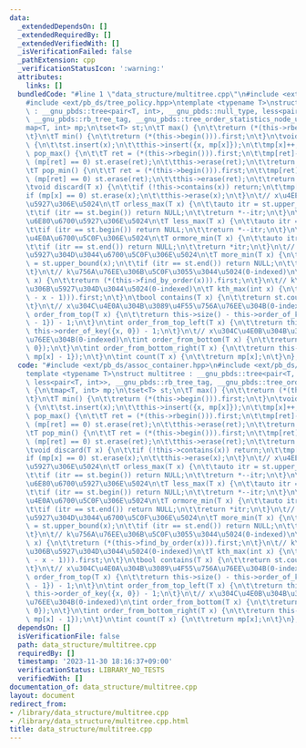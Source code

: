 ```yaml
---
data:
  _extendedDependsOn: []
  _extendedRequiredBy: []
  _extendedVerifiedWith: []
  _isVerificationFailed: false
  _pathExtension: cpp
  _verificationStatusIcon: ':warning:'
  attributes:
    links: []
  bundledCode: "#line 1 \"data_structure/multitree.cpp\"\n#include <ext/pb_ds/assoc_container.hpp>\n\
    #include <ext/pb_ds/tree_policy.hpp>\ntemplate <typename T>\nstruct multitree\
    \ : __gnu_pbds::tree<pair<T, int>, __gnu_pbds::null_type, less<pair<T, int>>,\
    \ __gnu_pbds::rb_tree_tag, __gnu_pbds::tree_order_statistics_node_update> {\n\t\
    map<T, int> mp;\n\tset<T> st;\n\tT max() {\n\t\treturn (*(this->rbegin())).first;\n\
    \t}\n\tT min() {\n\t\treturn (*(this->begin())).first;\n\t}\n\tvoid insert(T x)\
    \ {\n\t\tst.insert(x);\n\t\tthis->insert({x, mp[x]});\n\t\tmp[x]++;\n\t}\n\tT\
    \ pop_max() {\n\t\tT ret = (*(this->rbegin())).first;\n\t\tmp[ret]--;\n\t\tif\
    \ (mp[ret] == 0) st.erase(ret);\n\t\tthis->erase(ret);\n\t\treturn ret;\n\t}\n\
    \tT pop_min() {\n\t\tT ret = (*(this->begin())).first;\n\t\tmp[ret]--;\n\t\tif\
    \ (mp[ret] == 0) st.erase(ret);\n\t\tthis->erase(ret);\n\t\treturn ret;\n\t}\n\
    \tvoid discard(T x) {\n\t\tif (!this->contains(x)) return;\n\t\tmp[x]--;\n\t\t\
    if (mp[x] == 0) st.erase(x);\n\t\tthis->erase(x);\n\t}\n\t// x\u4EE5\u4E0B\u6700\
    \u5927\u306E\u5024\n\tT orless_max(T x) {\n\t\tauto itr = st.upper_bound(x);\n\
    \t\tif (itr == st.begin()) return NULL;\n\t\treturn *--itr;\n\t}\n\t// x\u672A\
    \u6E80\u6700\u5927\u306E\u5024\n\tT less_max(T x) {\n\t\tauto itr = st.lower_bound(x);\n\
    \t\tif (itr == st.begin()) return NULL;\n\t\treturn *--itr;\n\t}\n\t// x\u4EE5\
    \u4E0A\u6700\u5C0F\u306E\u5024\n\tT ormore_min(T x) {\n\t\tauto itr = st.lower_bound(x);\n\
    \t\tif (itr == st.end()) return NULL;\n\t\treturn *itr;\n\t}\n\t// x\u3088\u308A\
    \u5927\u304D\u3044\u6700\u5C0F\u306E\u5024\n\tT more_min(T x) {\n\t\tauto itr\
    \ = st.upper_bound(x);\n\t\tif (itr == st.end()) return NULL;\n\t\treturn *itr;\n\
    \t}\n\t// k\u756A\u76EE\u306B\u5C0F\u3055\u3044\u5024(0-indexed)\n\tT kth_min(int\
    \ x) {\n\t\treturn (*(this->find_by_order(x))).first;\n\t}\n\t// k\u756A\u76EE\
    \u306B\u5927\u304D\u3044\u5024(0-indexed)\n\tT kth_max(int x) {\n\t\treturn (*(this->find_by_order(this->size()\
    \ - x - 1))).first;\n\t}\n\tbool contains(T x) {\n\t\treturn st.count(x) > 0;\n\
    \t}\n\t// x\u304C\u4E0A\u304B\u3089\u4F55\u756A\u76EE\u304B(0-indexed)\n\tint\
    \ order_from_top(T x) {\n\t\treturn this->size() - this->order_of_key({x, mp[x]\
    \ - 1}) - 1;\n\t}\n\tint order_from_top_left(T x) {\n\t\treturn this->size() -\
    \ this->order_of_key({x, 0}) - 1;\n\t}\n\t// x\u304C\u4E0B\u304B\u3089\u4F55\u756A\
    \u76EE\u304B(0-indexed)\n\tint order_from_bottom(T x) {\n\t\treturn this->order_of_key({x,\
    \ 0});\n\t}\n\tint order_from_bottom_right(T x) {\n\t\treturn this->order_of_key({x,\
    \ mp[x] - 1});\n\t}\n\tint count(T x) {\n\t\treturn mp[x];\n\t}\n};\n"
  code: "#include <ext/pb_ds/assoc_container.hpp>\n#include <ext/pb_ds/tree_policy.hpp>\n\
    template <typename T>\nstruct multitree : __gnu_pbds::tree<pair<T, int>, __gnu_pbds::null_type,\
    \ less<pair<T, int>>, __gnu_pbds::rb_tree_tag, __gnu_pbds::tree_order_statistics_node_update>\
    \ {\n\tmap<T, int> mp;\n\tset<T> st;\n\tT max() {\n\t\treturn (*(this->rbegin())).first;\n\
    \t}\n\tT min() {\n\t\treturn (*(this->begin())).first;\n\t}\n\tvoid insert(T x)\
    \ {\n\t\tst.insert(x);\n\t\tthis->insert({x, mp[x]});\n\t\tmp[x]++;\n\t}\n\tT\
    \ pop_max() {\n\t\tT ret = (*(this->rbegin())).first;\n\t\tmp[ret]--;\n\t\tif\
    \ (mp[ret] == 0) st.erase(ret);\n\t\tthis->erase(ret);\n\t\treturn ret;\n\t}\n\
    \tT pop_min() {\n\t\tT ret = (*(this->begin())).first;\n\t\tmp[ret]--;\n\t\tif\
    \ (mp[ret] == 0) st.erase(ret);\n\t\tthis->erase(ret);\n\t\treturn ret;\n\t}\n\
    \tvoid discard(T x) {\n\t\tif (!this->contains(x)) return;\n\t\tmp[x]--;\n\t\t\
    if (mp[x] == 0) st.erase(x);\n\t\tthis->erase(x);\n\t}\n\t// x\u4EE5\u4E0B\u6700\
    \u5927\u306E\u5024\n\tT orless_max(T x) {\n\t\tauto itr = st.upper_bound(x);\n\
    \t\tif (itr == st.begin()) return NULL;\n\t\treturn *--itr;\n\t}\n\t// x\u672A\
    \u6E80\u6700\u5927\u306E\u5024\n\tT less_max(T x) {\n\t\tauto itr = st.lower_bound(x);\n\
    \t\tif (itr == st.begin()) return NULL;\n\t\treturn *--itr;\n\t}\n\t// x\u4EE5\
    \u4E0A\u6700\u5C0F\u306E\u5024\n\tT ormore_min(T x) {\n\t\tauto itr = st.lower_bound(x);\n\
    \t\tif (itr == st.end()) return NULL;\n\t\treturn *itr;\n\t}\n\t// x\u3088\u308A\
    \u5927\u304D\u3044\u6700\u5C0F\u306E\u5024\n\tT more_min(T x) {\n\t\tauto itr\
    \ = st.upper_bound(x);\n\t\tif (itr == st.end()) return NULL;\n\t\treturn *itr;\n\
    \t}\n\t// k\u756A\u76EE\u306B\u5C0F\u3055\u3044\u5024(0-indexed)\n\tT kth_min(int\
    \ x) {\n\t\treturn (*(this->find_by_order(x))).first;\n\t}\n\t// k\u756A\u76EE\
    \u306B\u5927\u304D\u3044\u5024(0-indexed)\n\tT kth_max(int x) {\n\t\treturn (*(this->find_by_order(this->size()\
    \ - x - 1))).first;\n\t}\n\tbool contains(T x) {\n\t\treturn st.count(x) > 0;\n\
    \t}\n\t// x\u304C\u4E0A\u304B\u3089\u4F55\u756A\u76EE\u304B(0-indexed)\n\tint\
    \ order_from_top(T x) {\n\t\treturn this->size() - this->order_of_key({x, mp[x]\
    \ - 1}) - 1;\n\t}\n\tint order_from_top_left(T x) {\n\t\treturn this->size() -\
    \ this->order_of_key({x, 0}) - 1;\n\t}\n\t// x\u304C\u4E0B\u304B\u3089\u4F55\u756A\
    \u76EE\u304B(0-indexed)\n\tint order_from_bottom(T x) {\n\t\treturn this->order_of_key({x,\
    \ 0});\n\t}\n\tint order_from_bottom_right(T x) {\n\t\treturn this->order_of_key({x,\
    \ mp[x] - 1});\n\t}\n\tint count(T x) {\n\t\treturn mp[x];\n\t}\n};\n"
  dependsOn: []
  isVerificationFile: false
  path: data_structure/multitree.cpp
  requiredBy: []
  timestamp: '2023-11-30 18:16:37+09:00'
  verificationStatus: LIBRARY_NO_TESTS
  verifiedWith: []
documentation_of: data_structure/multitree.cpp
layout: document
redirect_from:
- /library/data_structure/multitree.cpp
- /library/data_structure/multitree.cpp.html
title: data_structure/multitree.cpp
---
```

